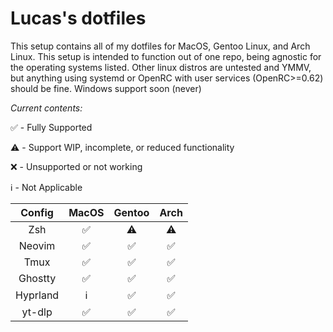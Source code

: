 # Lucas's dotfiles

This setup contains all of my dotfiles for MacOS, Gentoo Linux, and Arch Linux. This setup is intended to function out of one repo, being agnostic for the operating systems listed. Other linux distros are untested and YMMV, but anything using systemd or OpenRC with user services (OpenRC>=0.62) should be fine. Windows support soon (never)

*Current contents:*

✅ - Fully Supported

⚠️ - Support WIP, incomplete, or reduced functionality

❌ - Unsupported or not working 

ℹ️ - Not Applicable

| Config | MacOS | Gentoo | Arch |
|:------:|:-----:|:------:|:----:|
|Zsh     |✅     |⚠️      |⚠️     
|Neovim  |✅     |✅      |✅     
|Tmux    |✅     |✅      |✅     
|Ghostty |✅     |✅      |✅
|Hyprland|ℹ️     |✅      |✅
|yt-dlp  |✅     |✅      |✅
